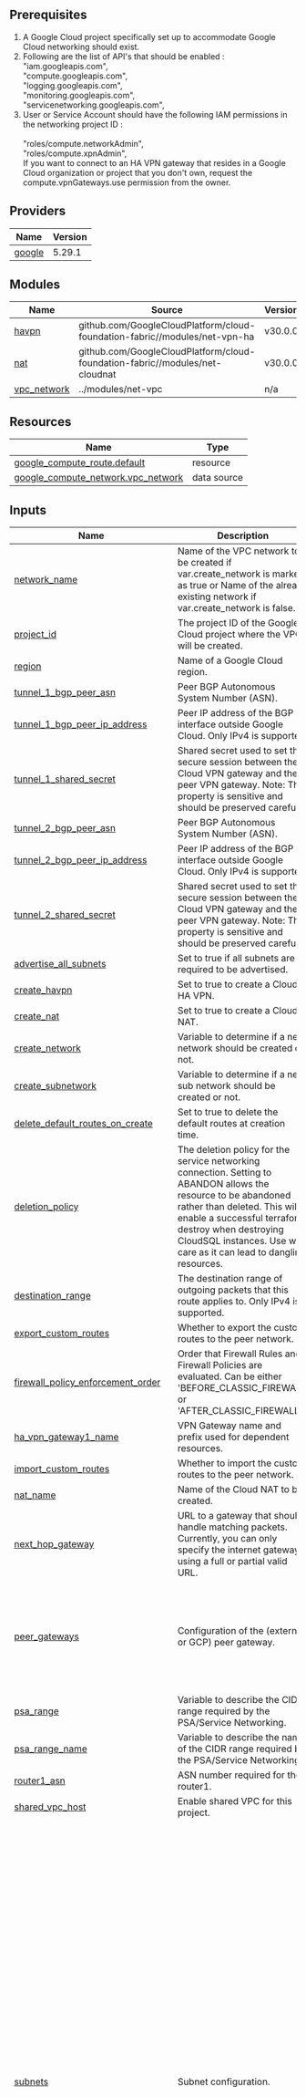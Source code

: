 ## Prerequisites

<ol>
  <li>
      A Google Cloud project specifically set up to accommodate Google Cloud networking should exist.
  </li>
  <li>Following are the list of API's that should be enabled : <br>
      "iam.googleapis.com",<br>
      "compute.googleapis.com",<br>
      "logging.googleapis.com",<br>
      "monitoring.googleapis.com",<br>
      "servicenetworking.googleapis.com",<br>
  </li>
  <li> User or Service Account should have the following IAM permissions in the networking project ID : <br>
      <br> "roles/compute.networkAdmin",
      <br> "roles/compute.xpnAdmin",
      <br> If you want to connect to an HA VPN gateway that resides in a Google Cloud organization or project that you don't own, request the compute.vpnGateways.use permission from the owner.
  </li>
</ol>


<!-- BEGIN_TF_DOCS -->

## Providers

| Name | Version |
|------|---------|
| <a name="provider_google"></a> [google](#provider\_google) | 5.29.1 |

## Modules

| Name | Source | Version |
|------|--------|---------|
| <a name="module_havpn"></a> [havpn](#module\_havpn) | github.com/GoogleCloudPlatform/cloud-foundation-fabric//modules/net-vpn-ha | v30.0.0 |
| <a name="module_nat"></a> [nat](#module\_nat) | github.com/GoogleCloudPlatform/cloud-foundation-fabric//modules/net-cloudnat | v30.0.0 |
| <a name="module_vpc_network"></a> [vpc\_network](#module\_vpc\_network) | ../modules/net-vpc | n/a |

## Resources

| Name | Type |
|------|------|
| [google_compute_route.default](https://registry.terraform.io/providers/hashicorp/google/latest/docs/resources/compute_route) | resource |
| [google_compute_network.vpc_network](https://registry.terraform.io/providers/hashicorp/google/latest/docs/data-sources/compute_network) | data source |

## Inputs

| Name | Description | Type | Default | Required |
|------|-------------|------|---------|:--------:|
| <a name="input_network_name"></a> [network\_name](#input\_network\_name) | Name of the VPC network to be created if var.create\_network is marked as true or Name of the already existing network if var.create\_network is false. | `string` | n/a | yes |
| <a name="input_project_id"></a> [project\_id](#input\_project\_id) | The project ID of the Google Cloud project where the VPC will be created. | `string` | n/a | yes |
| <a name="input_region"></a> [region](#input\_region) | Name of a Google Cloud region. | `string` | n/a | yes |
| <a name="input_tunnel_1_bgp_peer_asn"></a> [tunnel\_1\_bgp\_peer\_asn](#input\_tunnel\_1\_bgp\_peer\_asn) | Peer BGP Autonomous System Number (ASN). | `number` | n/a | yes |
| <a name="input_tunnel_1_bgp_peer_ip_address"></a> [tunnel\_1\_bgp\_peer\_ip\_address](#input\_tunnel\_1\_bgp\_peer\_ip\_address) | Peer IP address of the BGP interface outside Google Cloud. Only IPv4 is supported. | `string` | n/a | yes |
| <a name="input_tunnel_1_shared_secret"></a> [tunnel\_1\_shared\_secret](#input\_tunnel\_1\_shared\_secret) | Shared secret used to set the secure session between the Cloud VPN gateway and the peer VPN gateway. Note: This property is sensitive and should be preserved carefully. | `string` | n/a | yes |
| <a name="input_tunnel_2_bgp_peer_asn"></a> [tunnel\_2\_bgp\_peer\_asn](#input\_tunnel\_2\_bgp\_peer\_asn) | Peer BGP Autonomous System Number (ASN). | `number` | n/a | yes |
| <a name="input_tunnel_2_bgp_peer_ip_address"></a> [tunnel\_2\_bgp\_peer\_ip\_address](#input\_tunnel\_2\_bgp\_peer\_ip\_address) | Peer IP address of the BGP interface outside Google Cloud. Only IPv4 is supported. | `string` | n/a | yes |
| <a name="input_tunnel_2_shared_secret"></a> [tunnel\_2\_shared\_secret](#input\_tunnel\_2\_shared\_secret) | Shared secret used to set the secure session between the Cloud VPN gateway and the peer VPN gateway. Note: This property is sensitive and should be preserved carefully. | `string` | n/a | yes |
| <a name="input_advertise_all_subnets"></a> [advertise\_all\_subnets](#input\_advertise\_all\_subnets) | Set to true if all subnets are required to be advertised. | `bool` | `false` | no |
| <a name="input_create_havpn"></a> [create\_havpn](#input\_create\_havpn) | Set to true to create a Cloud HA VPN. | `string` | `"false"` | no |
| <a name="input_create_nat"></a> [create\_nat](#input\_create\_nat) | Set to true to create a Cloud NAT. | `string` | `"true"` | no |
| <a name="input_create_network"></a> [create\_network](#input\_create\_network) | Variable to determine if a new network should be created or not. | `bool` | `true` | no |
| <a name="input_create_subnetwork"></a> [create\_subnetwork](#input\_create\_subnetwork) | Variable to determine if a new sub network should be created or not. | `bool` | `true` | no |
| <a name="input_delete_default_routes_on_create"></a> [delete\_default\_routes\_on\_create](#input\_delete\_default\_routes\_on\_create) | Set to true to delete the default routes at creation time. | `bool` | `true` | no |
| <a name="input_deletion_policy"></a> [deletion\_policy](#input\_deletion\_policy) | The deletion policy for the service networking connection. Setting to ABANDON allows the resource to be abandoned rather than deleted. This will enable a successful terraform destroy when destroying CloudSQL instances. Use with care as it can lead to dangling resources. | `string` | `""` | no |
| <a name="input_destination_range"></a> [destination\_range](#input\_destination\_range) | The destination range of outgoing packets that this route applies to. Only IPv4 is supported. | `string` | `"0.0.0.0/0"` | no |
| <a name="input_export_custom_routes"></a> [export\_custom\_routes](#input\_export\_custom\_routes) | Whether to export the custom routes to the peer network. | `bool` | `true` | no |
| <a name="input_firewall_policy_enforcement_order"></a> [firewall\_policy\_enforcement\_order](#input\_firewall\_policy\_enforcement\_order) | Order that Firewall Rules and Firewall Policies are evaluated. Can be either 'BEFORE\_CLASSIC\_FIREWALL' or 'AFTER\_CLASSIC\_FIREWALL'. | `string` | `"AFTER_CLASSIC_FIREWALL"` | no |
| <a name="input_ha_vpn_gateway1_name"></a> [ha\_vpn\_gateway1\_name](#input\_ha\_vpn\_gateway1\_name) | VPN Gateway name and prefix used for dependent resources. | `string` | `"vpn1"` | no |
| <a name="input_import_custom_routes"></a> [import\_custom\_routes](#input\_import\_custom\_routes) | Whether to import the custom routes to the peer network. | `bool` | `true` | no |
| <a name="input_nat_name"></a> [nat\_name](#input\_nat\_name) | Name of the Cloud NAT to be created. | `string` | `"internet-gateway"` | no |
| <a name="input_next_hop_gateway"></a> [next\_hop\_gateway](#input\_next\_hop\_gateway) | URL to a gateway that should handle matching packets. Currently, you can only specify the internet gateway, using a full or partial valid URL. | `string` | `"default-internet-gateway"` | no |
| <a name="input_peer_gateways"></a> [peer\_gateways](#input\_peer\_gateways) | Configuration of the (external or GCP) peer gateway. | <pre>map(object({<br>    external = optional(object({<br>      redundancy_type = string<br>      interfaces      = list(string)<br>      description     = optional(string, "Terraform managed external VPN gateway")<br>    }))<br>    gcp = optional(string)<br>  }))</pre> | `{}` | no |
| <a name="input_psa_range"></a> [psa\_range](#input\_psa\_range) | Variable to describe the CIDR range required by the PSA/Service Networking. | `string` | `"10.0.64.0/20"` | no |
| <a name="input_psa_range_name"></a> [psa\_range\_name](#input\_psa\_range\_name) | Variable to describe the name of the CIDR range required by the PSA/Service Networking. | `string` | `"psarange"` | no |
| <a name="input_router1_asn"></a> [router1\_asn](#input\_router1\_asn) | ASN number required for the router1. | `number` | `64513` | no |
| <a name="input_shared_vpc_host"></a> [shared\_vpc\_host](#input\_shared\_vpc\_host) | Enable shared VPC for this project. | `bool` | `true` | no |
| <a name="input_subnets"></a> [subnets](#input\_subnets) | Subnet configuration. | <pre>list(object({<br>    name                  = string<br>    ip_cidr_range         = string<br>    region                = string<br>    description           = optional(string)<br>    enable_private_access = optional(bool, true)<br>    flow_logs_config = optional(object({<br>      aggregation_interval = optional(string)<br>      filter_expression    = optional(string)<br>      flow_sampling        = optional(number)<br>      metadata             = optional(string)<br>      # only if metadata == "CUSTOM_METADATA"<br>      metadata_fields = optional(list(string))<br>    }))<br>    ipv6 = optional(object({<br>      access_type = optional(string, "INTERNAL")<br>      # this field is marked for internal use in the API documentation<br>      # enable_private_access = optional(string)<br>    }))<br>    secondary_ip_ranges = optional(map(string))<br><br>    iam = optional(map(list(string)), {})<br>    iam_bindings = optional(map(object({<br>      role    = string<br>      members = list(string)<br>      condition = optional(object({<br>        expression  = string<br>        title       = string<br>        description = optional(string)<br>      }))<br>    })), {})<br>    iam_bindings_additive = optional(map(object({<br>      member = string<br>      role   = string<br>      condition = optional(object({<br>        expression  = string<br>        title       = string<br>        description = optional(string)<br>      }))<br>    })), {})<br>  }))</pre> | `[]` | no |
| <a name="input_tunnel_1_gateway_interface"></a> [tunnel\_1\_gateway\_interface](#input\_tunnel\_1\_gateway\_interface) | The interface ID of the VPN gateway with which this VPN tunnel is associated. | `number` | `0` | no |
| <a name="input_tunnel_1_router_bgp_session_range"></a> [tunnel\_1\_router\_bgp\_session\_range](#input\_tunnel\_1\_router\_bgp\_session\_range) | IP address and range of the interface. | `string` | `"169.254.1.2/30"` | no |
| <a name="input_tunnel_2_gateway_interface"></a> [tunnel\_2\_gateway\_interface](#input\_tunnel\_2\_gateway\_interface) | The interface ID of the VPN gateway with which this VPN tunnel is associated. | `number` | `1` | no |
| <a name="input_tunnel_2_router_bgp_session_range"></a> [tunnel\_2\_router\_bgp\_session\_range](#input\_tunnel\_2\_router\_bgp\_session\_range) | IP address and range of the interface. | `string` | `"169.254.2.2/30"` | no |

## Outputs

| Name | Description |
|------|-------------|
| <a name="output_name"></a> [name](#output\_name) | Name of the VPC network. |
| <a name="output_network_id"></a> [network\_id](#output\_network\_id) | Fully qualified network ID. |
| <a name="output_subnet_ids"></a> [subnet\_ids](#output\_subnet\_ids) | List of fully qualified subnetwork IDs. |
| <a name="output_vpc_networks"></a> [vpc\_networks](#output\_vpc\_networks) | Complete details of the VPC network. |
<!-- END_TF_DOCS -->
